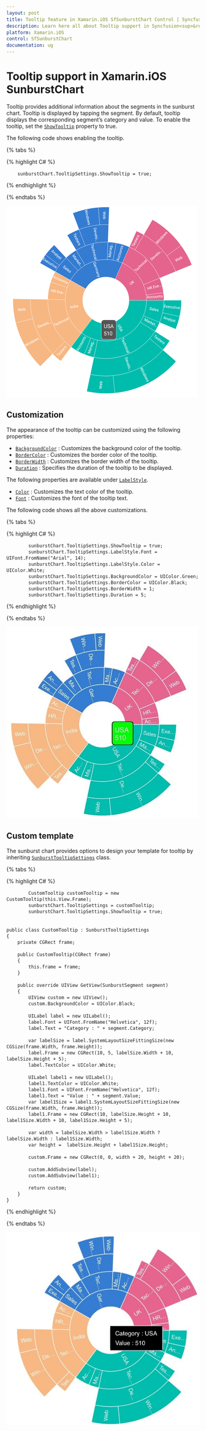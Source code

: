 ```yaml
---
layout: post
title: Tooltip feature in Xamarin.iOS SfSunburstChart Control | Syncfusion<sup>&reg;</sup>
description: Learn here all about Tooltip support in Syncfusion<sup>&reg;</sup> Essential Studio® Xamarin.iOS SfSunburstChart Control, its elements, and more.
platform: Xamarin.iOS
control: SfSunburstChart
documentation: ug
---
```


# Tooltip support in Xamarin.iOS SunburstChart

Tooltip provides additional information about the segments in the sunburst chart. Tooltip is displayed by tapping the segment. By default, tooltip displays the corresponding segment’s category and value. To enable the tooltip, set the [`ShowTooltip`](https://help.syncfusion.com/cr/xamarin-ios/Syncfusion.SfSunburstChart.iOS.SunburstTooltipSettings.html#Syncfusion_SfSunburstChart_iOS_SunburstTooltipSettings_ShowTooltip) property to true.

The following code shows enabling the tooltip.

{% tabs %} 

{% highlight C# %} 

        sunburstChart.TooltipSettings.ShowTooltip = true;

{% endhighlight %}

{% endtabs %} 

![Xamarin.iOS SunburstChart Tooltip](Tooltip_images/Tooltip.png)

## Customization

The appearance of the tooltip can be customized using the following properties:

* [`BackgroundColor`](https://help.syncfusion.com/cr/xamarin-ios/Syncfusion.SfSunburstChart.iOS.SunburstTooltipSettings.html#Syncfusion_SfSunburstChart_iOS_SunburstTooltipSettings_BackgroundColor) : Customizes the background color of the tooltip.
* [`BorderColor`](https://help.syncfusion.com/cr/xamarin-ios/Syncfusion.SfSunburstChart.iOS.SunburstTooltipSettings.html#Syncfusion_SfSunburstChart_iOS_SunburstTooltipSettings_BorderColor) : Customizes the border color of the tooltip.
* [`BorderWidth`](https://help.syncfusion.com/cr/xamarin-ios/Syncfusion.SfSunburstChart.iOS.SunburstTooltipSettings.html#Syncfusion_SfSunburstChart_iOS_SunburstTooltipSettings_BorderWidth) : Customizes the border width of the tooltip.
* [`Duration`](https://help.syncfusion.com/cr/xamarin-ios/Syncfusion.SfSunburstChart.iOS.SunburstTooltipSettings.html#Syncfusion_SfSunburstChart_iOS_SunburstTooltipSettings_Duration) : Specifies the duration of the tooltip to be displayed.

The following properties are available under [`LabelStyle`](https://help.syncfusion.com/cr/xamarin-ios/Syncfusion.SfSunburstChart.iOS.SunburstTooltipSettings.html#Syncfusion_SfSunburstChart_iOS_SunburstTooltipSettings_LabelStyle).

* [`Color`](https://help.syncfusion.com/cr/xamarin-ios/Syncfusion.SfSunburstChart.iOS.SunburstChartLabelStyle.html#Syncfusion_SfSunburstChart_iOS_SunburstChartLabelStyle_Color) : Customizes the text color of the tooltip.
* [`Font`](https://help.syncfusion.com/cr/xamarin-ios/Syncfusion.SfSunburstChart.iOS.SunburstChartLabelStyle.html#Syncfusion_SfSunburstChart_iOS_SunburstChartLabelStyle_Font) : Customizes the font of the tooltip text.

The following code shows all the above customizations.

{% tabs %} 

{% highlight C# %}

            sunburstChart.TooltipSettings.ShowTooltip = true;
            sunburstChart.TooltipSettings.LabelStyle.Font = UIFont.FromName("Arial", 14);           
            sunburstChart.TooltipSettings.LabelStyle.Color = UIColor.White;
            sunburstChart.TooltipSettings.BackgroundColor = UIColor.Green;
            sunburstChart.TooltipSettings.BorderColor = UIColor.Black;
            sunburstChart.TooltipSettings.BorderWidth = 1;
            sunburstChart.TooltipSettings.Duration = 5;      

{% endhighlight %}

{% endtabs %} 

![Xamarin.iOS SunburstChart Customization](Tooltip_images/Customization.jpg)

## Custom template

The sunburst chart provides options to design your template for tooltip by inheriting [`SunburstTooltipSettings`](https://help.syncfusion.com/cr/xamarin-ios/Syncfusion.SfSunburstChart.iOS.SunburstTooltipSettings.html) class.

{% tabs %} 

{% highlight C# %} 

            CustomTooltip customTooltip = new CustomTooltip(this.View.Frame);
            sunburstChart.TooltipSettings = customTooltip;
            sunburstChart.TooltipSettings.ShowTooltip = true;         
           

    public class CustomTooltip : SunburstTooltipSettings
    {
        private CGRect frame;        

        public CustomTooltip(CGRect frame)
        {
            this.frame = frame;
        }

        public override UIView GetView(SunburstSegment segment)
        {
            UIView custom = new UIView();
            custom.BackgroundColor = UIColor.Black;         

            UILabel label = new UILabel();         
            label.Font = UIFont.FromName("Helvetica", 12f);
            label.Text = "Category : " + segment.Category;

            var labelSize = label.SystemLayoutSizeFittingSize(new CGSize(frame.Width, frame.Height));
            label.Frame = new CGRect(10, 5, labelSize.Width + 10, labelSize.Height + 5);
            label.TextColor = UIColor.White;            

            UILabel label1 = new UILabel();          
            label1.TextColor = UIColor.White;
            label1.Font = UIFont.FromName("Helvetica", 12f);
            label1.Text = "Value : " + segment.Value;
            var label1Size = label1.SystemLayoutSizeFittingSize(new CGSize(frame.Width, frame.Height));
            label1.Frame = new CGRect(10, labelSize.Height + 10, label1Size.Width + 10, label1Size.Height + 5);

            var width = labelSize.Width > label1Size.Width ? labelSize.Width : label1Size.Width;
            var height =  labelSize.Height + label1Size.Height;

            custom.Frame = new CGRect(0, 0, width + 20, height + 20);

            custom.AddSubview(label);
            custom.AddSubview(label1);

            return custom;           
        }
    }

{% endhighlight %}

{% endtabs %} 

![Xamarin.iOS SunburstChart Custom template](Tooltip_images/Template.jpg)

